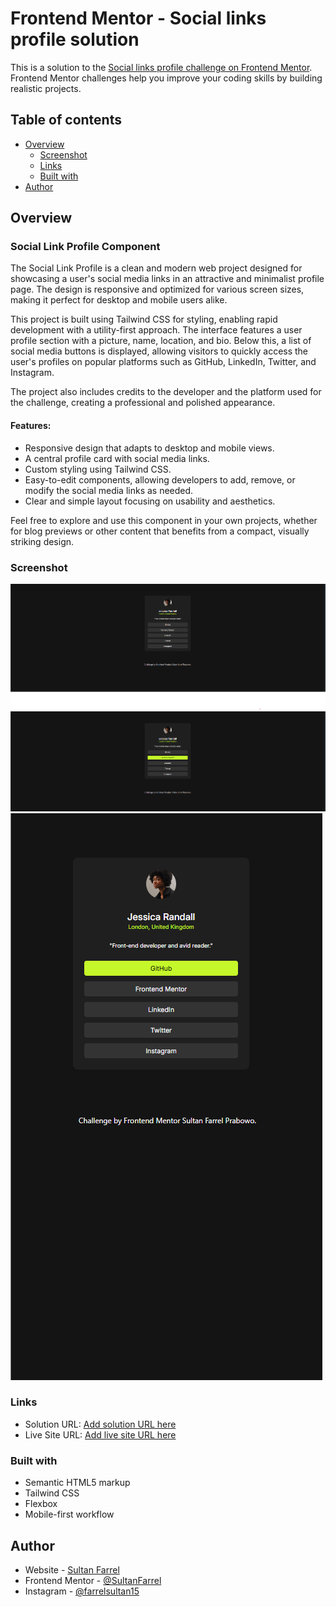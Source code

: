 # Frontend Mentor - Social links profile solution

This is a solution to the [Social links profile challenge on Frontend Mentor](https://www.frontendmentor.io/challenges/social-links-profile-UG32l9m6dQ). Frontend Mentor challenges help you improve your coding skills by building realistic projects. 

## Table of contents

- [Overview](#overview)
  - [Screenshot](#screenshot)
  - [Links](#links)
  - [Built with](#built-with)
- [Author](#author)

## Overview
### Social Link Profile Component
The Social Link Profile is a clean and modern web project designed for showcasing a user's social media links in an attractive and minimalist profile page. The design is responsive and optimized for various screen sizes, making it perfect for desktop and mobile users alike.

This project is built using Tailwind CSS for styling, enabling rapid development with a utility-first approach. The interface features a user profile section with a picture, name, location, and bio. Below this, a list of social media buttons is displayed, allowing visitors to quickly access the user's profiles on popular platforms such as GitHub, LinkedIn, Twitter, and Instagram.

The project also includes credits to the developer and the platform used for the challenge, creating a professional and polished appearance.

#### Features:
* Responsive design that adapts to desktop and mobile views.
* A central profile card with social media links.
* Custom styling using Tailwind CSS.
* Easy-to-edit components, allowing developers to add, remove, or modify the social media links as needed.
* Clear and simple layout focusing on usability and aesthetics.

Feel free to explore and use this component in your own projects, whether for blog previews or other content that benefits from a compact, visually striking design.

### Screenshot

![Desktop View](assets/images/desktop-view.png)
![Desktop View](assets/images/active-state.png)
![Mobile View](assets/images/mobile-view.png)

### Links

- Solution URL: [Add solution URL here](https://your-solution-url.com)
- Live Site URL: [Add live site URL here](https://your-live-site-url.com)

### Built with

- Semantic HTML5 markup
- Tailwind CSS
- Flexbox
- Mobile-first workflow

## Author

- Website - [Sultan Farrel](https://www.sultanf.my.id)
- Frontend Mentor - [@SultanFarrel](https://www.frontendmentor.io/profile/SultanFarrel)
- Instagram - [@farrelsultan15](https://www.instagram.com/farrelsultan15)
